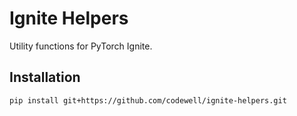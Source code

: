 # Ignite Helpers
Utility functions for PyTorch Ignite.

## Installation
`pip install git+https://github.com/codewell/ignite-helpers.git`
